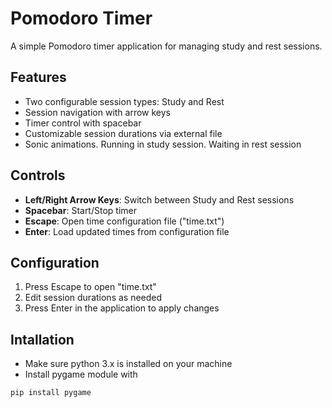 # Pomodoro Timer

A simple Pomodoro timer application for managing study and rest sessions.

## Features

- Two configurable session types: Study and Rest
- Session navigation with arrow keys 
- Timer control with spacebar
- Customizable session durations via external file
- Sonic animations. Running in study session. Waiting in rest session

## Controls

- **Left/Right Arrow Keys**: Switch between Study and Rest sessions
- **Spacebar**: Start/Stop timer
- **Escape**: Open time configuration file ("time.txt")
- **Enter**: Load updated times from configuration file

## Configuration

1. Press Escape to open "time.txt"
2. Edit session durations as needed  
3. Press Enter in the application to apply changes

## Intallation

- Make sure python 3.x is installed on your machine
- Install pygame module with
```bash
pip install pygame